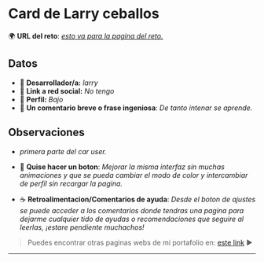 # Card de Larry ceballos

🌍 **URL del reto**: *[esto va para la pagina del reto.](https://larry1sf.github.io/pratica-card/)*

## Datos 

- 🦄 **Desarrollador/a:** _larry_
- 🐇 **Link a red social:** _No tengo_
- 🦾 **Perfil:** _Bajo_
- 💬 **Un comentario breve o frase ingeniosa**: _De tanto intenar se aprende._

## Observaciones

- _primera parte del car user._
- 📖 **Quise hacer un boton**: _Mejorar la misma interfaz sin muchas animaciones y que se pueda cambiar el modo de color y intercambiar de perfil sin recargar la pagina._

- ☕ **Retroalimentacion/Comentarios de ayuda**: _Desde el boton de ajustes se puede acceder a los comentarios donde tendras una pagina para dejarme cualquier tido de ayudas o recomendaciones que seguire al leerlas, ¡estare pendiente muchachos!_

> Puedes encontrar otras paginas webs de mi portafolio en: [este link](https://github.com/larry1sf) ▶ 
---

